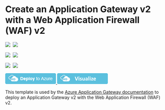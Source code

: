 # Create an Application Gateway v2 with a Web Application Firewall (WAF) v2

<IMG SRC="https://azurequickstartsservice.blob.core.windows.net/badges/ag-docs-wafv2/PublicLastTestDate.svg" />&nbsp;
<IMG SRC="https://azurequickstartsservice.blob.core.windows.net/badges/ag-docs-wafv2/PublicDeployment.svg" />&nbsp;

<IMG SRC="https://azurequickstartsservice.blob.core.windows.net/badges/ag-docs-wafv2/FairfaxLastTestDate.svg" />&nbsp;
<IMG SRC="https://azurequickstartsservice.blob.core.windows.net/badges/ag-docs-wafv2/FairfaxDeployment.svg" />&nbsp;

<IMG SRC="https://azurequickstartsservice.blob.core.windows.net/badges/ag-docs-wafv2/BestPracticeResult.svg" />&nbsp;
<IMG SRC="https://azurequickstartsservice.blob.core.windows.net/badges/ag-docs-wafv2/CredScanResult.svg" />&nbsp;

<a href="https://portal.azure.com/#create/Microsoft.Template/uri/https%3A%2F%2Fraw.githubusercontent.com%2FAzure%2Fazure-quickstart-templates%2Fmaster%2Fag-docs-wafv2%2Fazuredeploy.json" target="_blank">
    <img src="https://raw.githubusercontent.com/Azure/azure-quickstart-templates/master/1-CONTRIBUTION-GUIDE/images/deploytoazure.png"/>
</a>
<a href="http://armviz.io/#/?load=https%3A%2F%2Fraw.githubusercontent.com%2FAzure%2Fazure-quickstart-templates%2Fmaster%2Fag-docs-wafv2%2Fazuredeploy.json" target="_blank">
    <img src="https://raw.githubusercontent.com/Azure/azure-quickstart-templates/master/1-CONTRIBUTION-GUIDE/images/visualizebutton.png"/>
</a>

This template is used by the [Azure Application Gateway documentation](https://docs.microsoft.com/azure/application-gateway/) to deploy an Application Gateway v2 with the Web Application Firewall (WAF) v2.

